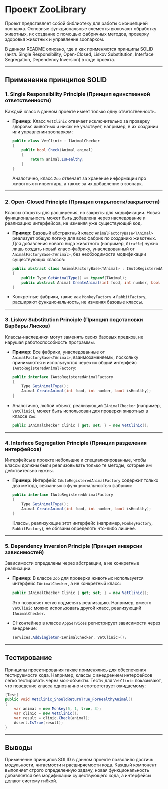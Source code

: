 # Проект ZooLibrary

Проект представляет собой библиотеку для работы с концепцией зоопарка. Основные функциональные элементы включают обработку животных, их создание с помощью фабричных методов, проверку здоровья животных и управление зоопарком.

В данном README описано, где и как применяются принципы SOLID (англ. Single Responsibility, Open-Closed, Liskov Substitution, Interface Segregation, Dependency Inversion) в коде проекта.

---

## Применение принципов SOLID

### 1. **Single Responsibility Principle (Принцип единственной ответственности)**

Каждый класс в данном проекте имеет только одну ответственность.

- **Пример:**
  Класс `VetClinic` отвечает исключительно за проверку здоровья животных и никак не участвует, например, в их создании или управлении зоопарком:
  ```c#
  public class VetClinic : IAnimalChecker
  {
      public bool Check(Animal animal)
      {
          return animal.IsHealthy;
      }
  }
  ```
  Аналогично, класс `Zoo` отвечает за хранение информации про животных и инвентарь, а также за их добавление в зоопарк.

---

### 2. **Open-Closed Principle (Принцип открытости/закрытости)**

Классы открыты для расширения, но закрыты для модификации. Новая функциональность может быть добавлена через наследование и реализацию интерфейсов, не изменяя уже существующий код.

- **Пример:**
  Базовый абстрактный класс `AnimalFactoryBase<TAnimal>` реализует общую логику для всех фабрик по созданию животных. Для добавления нового вида животного (например, `Giraffe`) нужно лишь создать новый класс-фабрику, унаследованный от `AnimalFactoryBase<TAnimal>`, без необходимости модификации существующих классов:
  ```c#
  public abstract class AnimalFactoryBase<TAnimal> : IAutoRegisteredAnimalFactory where TAnimal : Animal
  {
      public Type GetAnimalType() => typeof(TAnimal);
      public abstract Animal CreateAnimal(int food, int number, bool isHealthy);
  }
  ```

- Конкретные фабрики, такие как `MonkeyFactory` и `RabbitFactory`, расширяют функциональность, не изменяя базовые классы.

---

### 3. **Liskov Substitution Principle (Принцип подстановки Барбары Лисков)**

Классы-наследники могут заменять своих базовых предков, не нарушая работоспособность программы.

- **Пример:**
  Все фабрики, унаследованные от `AnimalFactoryBase<TAnimal>`, взаимозаменяемы, поскольку принимаются и используются через их общий интерфейс `IAutoRegisteredAnimalFactory`:
  ```c#
  public interface IAutoRegisteredAnimalFactory
  {
      Type GetAnimalType();
      Animal CreateAnimal(int food, int number, bool isHealthy);
  }
  ```

- Аналогично, любой объект, реализующий `IAnimalChecker` (например, `VetClinic`), может быть использован для проверки животных в классе `Zoo`:
  ```c#
  public IAnimalChecker Clinic { get; set; } = new VetClinic();
  ```

---

### 4. **Interface Segregation Principle (Принцип разделения интерфейсов)**

Интерфейсы в проекте небольшие и специализированные, чтобы классы должны были реализовывать только те методы, которые им действительно нужны.

- **Пример:**
  Интерфейс `IAutoRegisteredAnimalFactory` содержит только два метода, связанных с функциональностью фабрики:
  ```c#
  public interface IAutoRegisteredAnimalFactory
  {
      Type GetAnimalType();
      Animal CreateAnimal(int food, int number, bool isHealthy);
  }
  ```
  Классы, реализующие этот интерфейс (например, `MonkeyFactory`, `RabbitFactory`), не обязаны определять что-либо лишнее.

---

### 5. **Dependency Inversion Principle (Принцип инверсии зависимостей)**

Зависимости определены через абстракции, а не конкретные реализации.

- **Пример:**
  В классе `Zoo` для проверки животных используется интерфейс `IAnimalChecker`, а не конкретный класс:
  ```c#
  public IAnimalChecker Clinic { get; set; } = new VetClinic();
  ```
  Это позволяет легко подменять реализацию. Например, вместо `VetClinic` можно использовать другой класс, реализующий `IAnimalChecker`.

- DI-контейнер в классе `AppServices` регистрирует зависимости через внедрение:
  ```c#
  services.AddSingleton<IAnimalChecker, VetClinic>();
  ```

---

## Тестирование

Принципы проектирования также применялись для обеспечения тестируемости кода. Например, классы с внедрением интерфейсов легко тестировать через мок-объекты. Тесты для `VetClinic` показывают, что поведение класса однозначно и соответствует ожидаемому:

```c#
[Test]
public void VetClinic_ShouldReturnTrue_ForHealthyAnimal()
{
    var animal = new Monkey(5, 1, true, 3);
    var clinic = new VetClinic();
    var result = clinic.Check(animal);
    Assert.IsTrue(result);
}
```

---

## Выводы

Применение принципов SOLID в данном проекте позволило достичь модульности, читаемости и расширяемости кода. Каждый компонент выполняет строго определенную задачу, новая функциональность добавляется без модификации существующего кода, а интерфейсы делают систему гибкой.